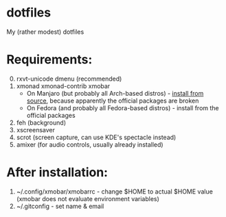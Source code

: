 # dotfiles
My (rather modest) dotfiles


# Requirements:
0. rxvt-unicode dmenu (recommended)
1. xmonad xmonad-contrib xmobar
    * On Manjaro (but probably all Arch-based distros) - [install from source](https://brianbuccola.com/how-to-install-xmonad-and-xmobar-via-stack/), because apparently the official packages are broken
    * On Fedora (and probably all Fedora-based distros) - install from the official packages
2. feh (background)
3. xscreensaver
4. scrot (screen capture, can use KDE's spectacle instead)
5. amixer (for audio controls, usually already installed)


# After installation:
1. ~/.config/xmobar/xmobarrc - change $HOME to actual $HOME value (xmobar does not evaluate environment variables)
2. ~/.gitconfig - set name & email
